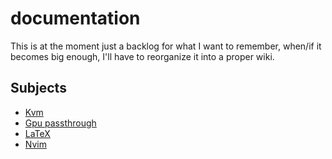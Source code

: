 # documentation
This is at the moment just a backlog for what I want to remember, when/if it
becomes big enough, I'll have to reorganize it into a proper wiki.

## Subjects
- [Kvm]()
- [Gpu passthrough]()
- [LaTeX]()
- [Nvim]()
